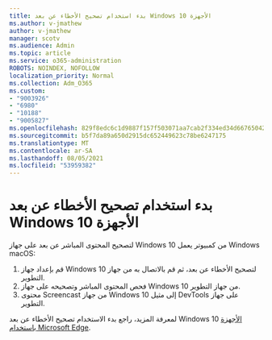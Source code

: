 ```yaml
---
title: بدء استخدام تصحيح الأخطاء عن بعد Windows 10 الأجهزة
ms.author: v-jmathew
author: v-jmathew
manager: scotv
ms.audience: Admin
ms.topic: article
ms.service: o365-administration
ROBOTS: NOINDEX, NOFOLLOW
localization_priority: Normal
ms.collection: Adm_O365
ms.custom:
- "9003926"
- "6980"
- "10188"
- "9005827"
ms.openlocfilehash: 829f8edc6c1d9887f157f503071aa7cab2f334ed34d66765042a42a4d7d97113
ms.sourcegitcommit: b5f7da89a650d2915dc652449623c78be6247175
ms.translationtype: MT
ms.contentlocale: ar-SA
ms.lasthandoff: 08/05/2021
ms.locfileid: "53959382"
---
```

# <a name="get-started-with-remotely-debugging-windows-10-devices"></a>بدء استخدام تصحيح الأخطاء عن بعد Windows 10 الأجهزة

لتصحيح المحتوى المباشر عن بعد على جهاز Windows 10 من كمبيوتر يعمل Windows macOS:

1. قم بإعداد جهاز Windows 10 لتصحيح الأخطاء عن بعد، ثم قم بالاتصال به من جهاز التطوير.
2. فحص المحتوى المباشر وتصحيحه على جهاز Windows 10 من جهاز التطوير.
3. محتوى Screencast من جهاز Windows 10 إلى مثيل DevTools على جهاز التطوير.

لمعرفة المزيد، راجع بدء الاستخدام تصحيح الأخطاء عن بعد Windows 10 [الأجهزة باستخدام Microsoft Edge](https://go.microsoft.com/fwlink/?linkid=2142172).
